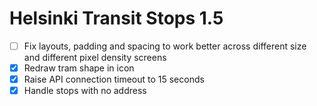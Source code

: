 Helsinki Transit Stops 1.5
==========================

* [ ] Fix layouts, padding and spacing to work better across different
      size and different pixel density screens
* [x] Redraw tram shape in icon
* [x] Raise API connection timeout to 15 seconds
* [x] Handle stops with no address
